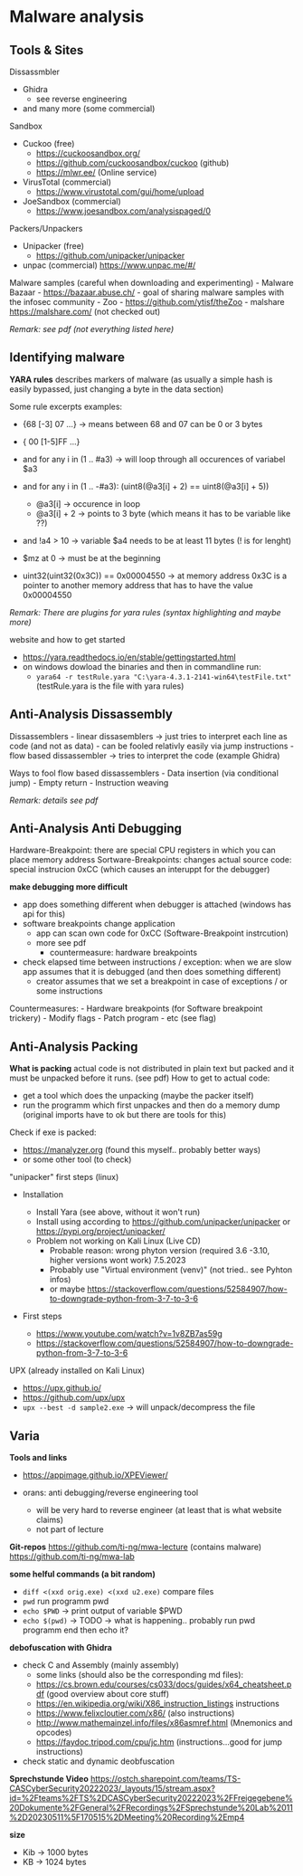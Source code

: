 # Malware analysis

## Tools & Sites

Dissassmbler
- Ghidra
    - see reverse engineering
- and many more (some commercial)

Sandbox
- Cuckoo (free)
    - https://cuckoosandbox.org/
    - https://github.com/cuckoosandbox/cuckoo  (github)
    - https://mlwr.ee/ (Online service)
- VirusTotal (commercial)
    - https://www.virustotal.com/gui/home/upload
- JoeSandbox (commercial)
    - https://www.joesandbox.com/analysispaged/0


Packers/Unpackers
- Unipacker (free)
    - https://github.com/unipacker/unipacker
- unpac (commercial)
    https://www.unpac.me/#/


Malware samples (careful when downloading and experimenting)
    - Malware Bazaar
        - https://bazaar.abuse.ch/
        - goal of sharing malware samples with the infosec community
    - Zoo
        - https://github.com/ytisf/theZoo
    - malshare
        https://malshare.com/ 
        (not checked out)


*Remark: see pdf (not everything listed here)*


## Identifying malware


**YARA rules**
describes markers of malware (as usually a simple hash is easily bypassed, just changing a byte in the data section)

Some rule excerpts examples: 
-  {68 [-3] 07 ...}     -> means between 68 and 07 can be 0 or 3 bytes
- { 00 [1-5]FF ...}
- and for any i in (1 .. #a3)         ->   will loop through all occurences of variabel $a3
- and for any i in (1 .. -#a3): (uint8(@a3[i] + 2) == uint8(@a3[i] + 5))
    - @a3[i]  -> occurence in loop
    - @a3[i] + 2 -> points to 3 byte (which means it has to be variable like ??)
- and !a4 > 10   -> variable $a4 needs to be at least 11 bytes (! is for lenght) 

- $mz at 0     -> must be at the beginning
- uint32(uint32(0x3C)) == 0x00004550   -> at memory address 0x3C is a pointer to another memory address that has to have the value  0x00004550


*Remark: There are plugins for yara rules (syntax highlighting and maybe more)*

website and how to get started
- https://yara.readthedocs.io/en/stable/gettingstarted.html
- on windows dowload the binaries and then in commandline run: 
    - `yara64 -r testRule.yara "C:\yara-4.3.1-2141-win64\testFile.txt"`  (testRule.yara is the file with yara rules)

## Anti-Analysis Dissassembly

Dissassemblers
    - linear dissasemblers -> just tries to interpret each line as code (and not as data)
        - can be fooled relativly easily via jump instructions
    - flow based dissassembler -> tries to interpret the code (example Ghidra)

Ways to fool flow based dissassemblers
    - Data insertion (via conditional jump)
    - Empty return
    - Instruction weaving

*Remark: details see pdf*


## Anti-Analysis Anti Debugging

Hardware-Breakpoint: there are special CPU registers in which you can place memory address
Sortware-Breakpoints: changes actual source code: special instrucion 0xCC  (which causes an interuppt for the debugger)


**make debugging more difficult**
- app does something different when debugger is attached (windows has api for this)
- software breakpoints change application
    - app can scan own code for 0xCC (Software-Breakpoint instrcution)
    - more see pdf
        - countermeasure: hardware breakpoints
- check elapsed time between instructions / exception: when we are slow app assumes that it is debugged (and then does something different)
    - creator assumes that we set a breakpoint in case of exceptions / or some instructions

Countermeasures: 
    - Hardware breakpoints (for Software breakpoint trickery)
    - Modify flags
    - Patch program
    - etc (see flag)



## Anti-Analysis Packing

**What is packing**
actual code is not distributed in plain text but packed and it must be unpacked before it runs. (see pdf)
How to get to actual code: 
- get a tool which does the unpacking (maybe the packer itself)
- run the programm which first unpackes and then do a memory dump (original imports have to ok but there are tools for this)


Check if exe is packed: 
- https://manalyzer.org  (found this myself.. probably better ways)
- or some other tool (to check)


"unipacker" first steps  (linux)
- Installation
    - Install Yara (see above, without it won't run)
    - Install using according to  https://github.com/unipacker/unipacker or https://pypi.org/project/unipacker/
    - Problem not working on Kali Linux (Live CD)
        - Probable reason: wrong phyton version (required 3.6 -3.10, higher versions wont work) 7.5.2023
        - Probably use "Virtual environment (venv)" (not tried.. see Pyhton infos)
        - or maybe https://stackoverflow.com/questions/52584907/how-to-downgrade-python-from-3-7-to-3-6 


- First steps
    - https://www.youtube.com/watch?v=1v8ZB7as59g 
    - https://stackoverflow.com/questions/52584907/how-to-downgrade-python-from-3-7-to-3-6


UPX (already installed on Kali Linux)
- https://upx.github.io/
- https://github.com/upx/upx
- `upx --best -d sample2.exe` -> will unpack/decompress the file

## Varia

**Tools and links**
- https://appimage.github.io/XPEViewer/

- orans: anti debugging/reverse engineering tool 
    - will be very hard to reverse engineer (at least that is what website claims)
    - not part of lecture

**Git-repos**
https://github.com/ti-ng/mwa-lecture  (contains malware)
https://github.com/ti-ng/mwa-lab



**some helful commands (a bit random)**
- `diff <(xxd orig.exe) <(xxd u2.exe)` compare files
- `pwd` run programm pwd
- `echo $PWD` -> print output of variable $PWD
- `echo $(pwd)` -> TODO ->  what is happening.. probably run pwd programm end then echo it?

**debofuscation with Ghidra**
- check C and Assembly (mainly assembly)
    - some links (should also be the corresponding md files):
    - https://cs.brown.edu/courses/cs033/docs/guides/x64_cheatsheet.pdf (good overview about core stuff)
    - https://en.wikipedia.org/wiki/X86_instruction_listings instructions
    - https://www.felixcloutier.com/x86/ (also instructions)
    - http://www.mathemainzel.info/files/x86asmref.html (Mnemonics and opcodes)
    - https://faydoc.tripod.com/cpu/jc.htm  (instructions...good for jump instructions)
- check static and dynamic deobfuscation


**Sprechstunde Video**
https://ostch.sharepoint.com/teams/TS-CASCyberSecurity20222023/_layouts/15/stream.aspx?id=%2Fteams%2FTS%2DCASCyberSecurity20222023%2FFreigegebene%20Dokumente%2FGeneral%2FRecordings%2FSprechstunde%20Lab%2011%2D20230511%5F170515%2DMeeting%20Recording%2Emp4

**size**
- Kib -> 1000 bytes
- KB -> 1024 bytes